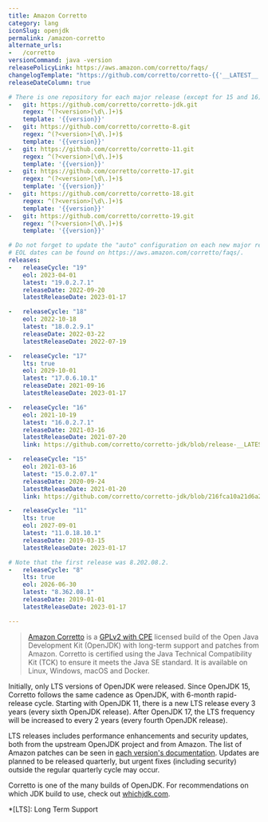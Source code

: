 ```yaml
---
title: Amazon Corretto
category: lang
iconSlug: openjdk
permalink: /amazon-corretto
alternate_urls:
-   /corretto
versionCommand: java -version
releasePolicyLink: https://aws.amazon.com/corretto/faqs/
changelogTemplate: "https://github.com/corretto/corretto-{{'__LATEST__'|split:'.'|first}}/blob/release-__LATEST__/CHANGELOG.md"
releaseDateColumn: true

# There is one repository for each major release (except for 15 and 16).
-   git: https://github.com/corretto/corretto-jdk.git
    regex: ^(?<version>[\d\.]+)$
    template: '{{version}}'
-   git: https://github.com/corretto/corretto-8.git
    regex: ^(?<version>[\d\.]+)$
    template: '{{version}}'
-   git: https://github.com/corretto/corretto-11.git
    regex: ^(?<version>[\d\.]+)$
    template: '{{version}}'
-   git: https://github.com/corretto/corretto-17.git
    regex: ^(?<version>[\d\.]+)$
    template: '{{version}}'
-   git: https://github.com/corretto/corretto-18.git
    regex: ^(?<version>[\d\.]+)$
    template: '{{version}}'
-   git: https://github.com/corretto/corretto-19.git
    regex: ^(?<version>[\d\.]+)$
    template: '{{version}}'

# Do not forget to update the "auto" configuration on each new major release.
# EOL dates can be found on https://aws.amazon.com/corretto/faqs/.
releases:
-   releaseCycle: "19"
    eol: 2023-04-01
    latest: "19.0.2.7.1"
    releaseDate: 2022-09-20
    latestReleaseDate: 2023-01-17

-   releaseCycle: "18"
    eol: 2022-10-18
    latest: "18.0.2.9.1"
    releaseDate: 2022-03-22
    latestReleaseDate: 2022-07-19

-   releaseCycle: "17"
    lts: true
    eol: 2029-10-01
    latest: "17.0.6.10.1"
    releaseDate: 2021-09-16
    latestReleaseDate: 2023-01-17

-   releaseCycle: "16"
    eol: 2021-10-19
    latest: "16.0.2.7.1"
    releaseDate: 2021-03-16
    latestReleaseDate: 2021-07-20
    link: https://github.com/corretto/corretto-jdk/blob/release-__LATEST__/CHANGELOG.md

-   releaseCycle: "15"
    eol: 2021-03-16
    latest: "15.0.2.07.1"
    releaseDate: 2020-09-24
    latestReleaseDate: 2021-01-20
    link: https://github.com/corretto/corretto-jdk/blob/216fca10a21d6a26ca2846d4ca2861ea644a7a1e/CHANGELOG.md#january-2021-critical-patch-update-corretto-version-150271

-   releaseCycle: "11"
    lts: true
    eol: 2027-09-01
    latest: "11.0.18.10.1"
    releaseDate: 2019-03-15
    latestReleaseDate: 2023-01-17

# Note that the first release was 8.202.08.2.
-   releaseCycle: "8"
    lts: true
    eol: 2026-06-30
    latest: "8.362.08.1"
    releaseDate: 2019-01-01
    latestReleaseDate: 2023-01-17

---
```


> [Amazon Corretto](https://aws.amazon.com/corretto/) is a [GPLv2 with CPE](https://openjdk.java.net/legal/gplv2+ce.html)
> licensed build of the Open Java Development Kit (OpenJDK) with long-term support and patches from
> Amazon. Corretto is certified using the Java Technical Compatibility Kit (TCK) to ensure it meets
> the Java SE standard. It is available on Linux, Windows, macOS and Docker.

Initially, only LTS versions of OpenJDK were released.
Since OpenJDK 15, Corretto follows the same cadence as OpenJDK, with 6-month rapid-release cycle.
Starting with OpenJDK 11, there is a new LTS release every 3 years (every sixth OpenJDK release).
After OpenJDK 17, the LTS frequency will be increased to every 2 years (every fourth OpenJDK release).

LTS releases includes performance enhancements and security updates, both from the upstream OpenJDK
project and from Amazon. The list of Amazon patches can be seen in [each version's documentation](https://docs.aws.amazon.com/corretto/).
Updates are planned to be released quarterly, but urgent fixes (including security) outside the
regular quarterly cycle may occur.

Corretto is one of the many builds of OpenJDK. For recommendations on which JDK build to use, check
out [whichjdk.com](https://whichjdk.com/#amazon-corretto).

*[LTS]: Long Term Support
